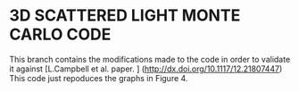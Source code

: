 #        3D SCATTERED LIGHT MONTE CARLO CODE

This branch contains the modifications made to the code in order to validate it against [L.Campbell et al. paper. ] (http://dx.doi.org/10.1117/12.21807447)
This code just repoduces the graphs in Figure 4.





